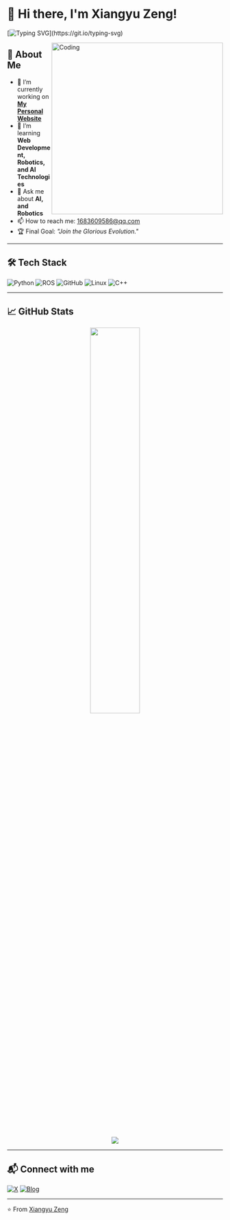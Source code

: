 # 👋 Hi there, I'm **Xiangyu Zeng!**

[![Typing SVG](https://readme-typing-svg.herokuapp.com?size=22&color=F75C7E&lines=Welcome+to+my+GitHub+profile!;I'm+a+passionate+developer.;Open-source+enthusiast!)](https://git.io/typing-svg)

<img align="right" alt="Coding" width="400" src="https://media.giphy.com/media/qgQUggAC3Pfv687qPC/giphy.gif">

## 🚀 About Me

- 🎯 I’m currently working on **[My Personal Website](https://github.com/zxy0624/zxy0624.github.io)**
- 🌱 I’m learning **Web Development, Robotics, and AI Technologies**
- 💬 Ask me about **AI, and Robotics**
- 📫 How to reach me: [1683609586@qq.com](mailto:1683609586@qq.com)
- 🏆 Final Goal: *"Join the Glorious Evolution."*

---

## 🛠️ Tech Stack

![Python](https://img.shields.io/badge/-Python-3776AB?style=flat&logo=python&logoColor=white)
![ROS](https://img.shields.io/badge/-ROS-22314E?style=flat&logo=ros&logoColor=white)
![GitHub](https://img.shields.io/badge/-GitHub-181717?style=flat&logo=github&logoColor=white)
![Linux](https://img.shields.io/badge/-Linux-FCC624?style=flat&logo=linux&logoColor=black)
![C++](https://img.shields.io/badge/-C++-00599C?style=flat&logo=c%2B%2B&logoColor=white)

---

## 📈 GitHub Stats

<p align="center">
  <img width="48%" src="https://github-readme-stats.vercel.app/api?username=zxy0624&show_icons=true&theme=radical" />
</p>

<p align="center">
  <img src="https://github-readme-stats-sigma-five.vercel.app/api/top-langs/?username=zxy0624&layout=compact&theme=radical" />
</p>

---

## 📬 Connect with me

[![X](https://img.shields.io/badge/-X-000000?style=flat&logo=X&logoColor=white)](https://x.com/zxy0624)
[![Blog](https://img.shields.io/badge/-Blog-FF5722?style=flat&logo=Google-Chrome&logoColor=white)](https://zxy0624.github.io/)

---


⭐️ From [Xiangyu Zeng](https://github.com/zxy0624)
